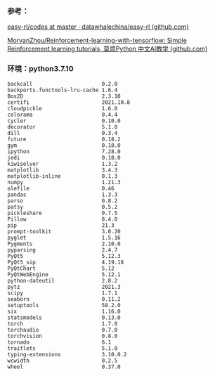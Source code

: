 ### 参考：

[easy-rl/codes at master · datawhalechina/easy-rl (github.com)](https://github.com/datawhalechina/easy-rl/tree/master/codes)

[MorvanZhou/Reinforcement-learning-with-tensorflow: Simple Reinforcement learning tutorials, 莫烦Python 中文AI教学 (github.com)](https://github.com/MorvanZhou/Reinforcement-learning-with-tensorflow)

### 环境：python3.7.10

```
backcall                      0.2.0
backports.functools-lru-cache 1.6.4
Box2D                         2.3.10
certifi                       2021.10.8
cloudpickle                   1.6.0
colorama                      0.4.4
cycler                        0.10.0
decorator                     5.1.0
dill                          0.3.4
future                        0.18.2
gym                           0.18.0
ipython                       7.28.0
jedi                          0.18.0
kiwisolver                    1.3.2
matplotlib                    3.4.3
matplotlib-inline             0.1.3
numpy                         1.21.3
olefile                       0.46
pandas                        1.3.3
parso                         0.8.2
patsy                         0.5.2
pickleshare                   0.7.5
Pillow                        8.4.0
pip                           21.3
prompt-toolkit                3.0.20
pyglet                        1.5.16
Pygments                      2.10.0
pyparsing                     2.4.7
PyQt5                         5.12.3
PyQt5_sip                     4.19.18
PyQtChart                     5.12
PyQtWebEngine                 5.12.1
python-dateutil               2.8.2
pytz                          2021.3
scipy                         1.7.1
seaborn                       0.11.2
setuptools                    58.2.0
six                           1.16.0
statsmodels                   0.13.0
torch                         1.7.0
torchaudio                    0.7.0
torchvision                   0.8.0
tornado                       6.1
traitlets                     5.1.0
typing-extensions             3.10.0.2
wcwidth                       0.2.5
wheel                         0.37.0

```


